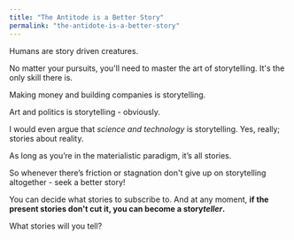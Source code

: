 ```yaml
---
title: "The Antitode is a Better Story"
permalink: "the-antidote-is-a-better-story"
---
```

Humans are story driven creatures. 

No matter your pursuits, you'll need to master the art of storytelling. It's the only skill there is.

Making money and building companies is storytelling. 

Art and politics is storytelling - obviously.

I would even argue that *science and technology* is storytelling. Yes, really; stories about reality.

As long as you’re in the materialistic paradigm, it’s all stories.

So whenever there’s friction or stagnation don't give up on storytelling altogether - seek a better story!

You can decide what stories to subscribe to. And at any moment, **if the present stories don't cut it, you can become a story*teller*.** 

What stories will you tell?